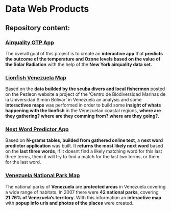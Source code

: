 Data Web Products
================

## Repository content:

### [Airquality OTP App](https://github.com/CDopazo/Project_portfolio/tree/master/R/Data%20web%20products/Airquality_OTP_app/README.md)

The overall goal of this project is to create an **interactive app**
that **predicts the outcome of the temperature and Ozone levels based on
the value of the Solar Radiation** with the help of the **New York
airquality data set.**

### [Lionfish Venezuela Map](https://github.com/CDopazo/Project_portfolio/tree/master/R/Data%20web%20products/Lionfish_Venezuela/README.md)

Based on the **data builded by the scuba divers and local fishermen**
posted on the Pezleon website a project of the ‘Centro de Biodiversidad
Marinas de la Universidad Simón Bolívar’ in Venezuela an analysis and
some **interactives maps** was performed in order to build some
**insight of whats happening with the lionfish** in the Venezuelan
coastal regions, **where are they gathering? where are they comming
from? where are they going?.**

### [Next Word Predictor App](https://github.com/CDopazo/Project_portfolio/tree/master/R/Data%20web%20products/Next_word_predictor_app/README.md)

Based on **N-grams tables, builded from gathered online text**, a **next
word predictor application** was built. It **returns the most likely
next word** based on the **last three words**, if it doesnt find a
likely matching word for this last three terms, them it will try to find
a match for the last two terms, or them for the last word.

### [Venezuela National Park Map](https://github.com/CDopazo/Project_portfolio/tree/master/R/Data%20web%20products/Venezuela_National_parks/README.md)

The national parks of **Venezuela** are **protected areas** in Venezuela
covering a wide range of habitats. In 2007 there were **42 national
parks**, covering **21.76% of Venezuela’s territory.** With this
information an **interactive map** with **popup info urls and photos of
the places** were created.
